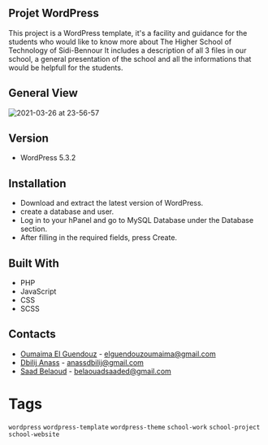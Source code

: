 ## Projet WordPress

This project is a WordPress template, it's a facility and guidance for the students who would like to know more about The Higher School of Technology of Sidi-Bennour 
It includes a description of all 3 files in our school, a general presentation of the school and all the informations that would be helpfull for the students. 

## General View

![2021-03-26 at 23-56-57](https://user-images.githubusercontent.com/69659755/112702297-0be0e180-8ea4-11eb-8707-08e9994ce8b6.gif)

## Version 

* WordPress 5.3.2

## Installation 

* Download and extract the latest version of WordPress.
* create a database and user. 
* Log in to your hPanel and go to MySQL Database under the Database section. 
* After filling in the required fields, press Create.


## Built With 

* PHP
* JavaScript
* CSS
* SCSS

## Contacts

* [Oumaima El Guendouz](https://github.com/OumaimaElg) - elguendouzoumaima@gmail.com
* [Dbilij Anass](https://github.com/nyxclow/) - anassdbilij@gmail.com
* [Saad Belaoud](https://github.com/Saad-Belaouad) - belaouadsaaded@gmail.com

# Tags
```wordpress```
```wordpress-template```
```wordpress-theme```
```school-work``` 
```school-project``` 
```school-website```


